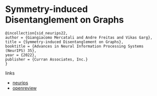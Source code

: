 # Symmetry-induced Disentanglement on Graphs

```
@incollection{sid_neurips22,
author = {Giangiacomo Mercatali and Andre Freitas and Vikas Garg},
title = {Symmetry-induced Disentanglement on Graphs},
booktitle = {Advances in Neural Information Processing Systems (NeurIPS) 35},
year = {2022},
publisher = {Curran Associates, Inc.}
}
```

links
- [neurips](https://nips.cc/Conferences/2022/Schedule?showEvent=53559)
- [openreview](https://openreview.net/forum?id=4tM0P_4N8D9)
